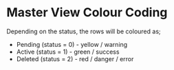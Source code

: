 # Master View Colour Coding

Depending on the status, the rows will be coloured as;

- Pending (status = 0) - yellow / warning
- Active (status = 1) - green / success
- Deleted (status = 2) - red / danger / error
